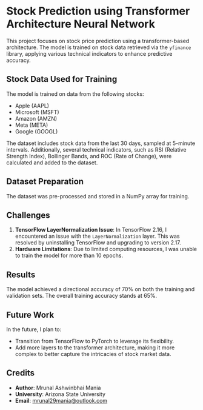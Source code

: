 # Stock Prediction using Transformer Architecture Neural Network

This project focuses on stock price prediction using a transformer-based architecture. The model is trained on stock data retrieved via the `yfinance` library, applying various technical indicators to enhance predictive accuracy.

## Stock Data Used for Training
The model is trained on data from the following stocks:
- Apple (AAPL)
- Microsoft (MSFT)
- Amazon (AMZN)
- Meta (META)
- Google (GOOGL)

The dataset includes stock data from the last 30 days, sampled at 5-minute intervals. Additionally, several technical indicators, such as RSI (Relative Strength Index), Bollinger Bands, and ROC (Rate of Change), were calculated and added to the dataset.

## Dataset Preparation
The dataset was pre-processed and stored in a NumPy array for training.

## Challenges
1. **TensorFlow LayerNormalization Issue**: In TensorFlow 2.16, I encountered an issue with the `LayerNormalization` layer. This was resolved by uninstalling TensorFlow and upgrading to version 2.17.
2. **Hardware Limitations**: Due to limited computing resources, I was unable to train the model for more than 10 epochs.

## Results
The model achieved a directional accuracy of 70% on both the training and validation sets. The overall training accuracy stands at 65%.

## Future Work
In the future, I plan to:
- Transition from TensorFlow to PyTorch to leverage its flexibility.
- Add more layers to the transformer architecture, making it more complex to better capture the intricacies of stock market data.

## Credits
- **Author**: Mrunal Ashwinbhai Mania
- **University**: Arizona State University
- **Email**: mrunal29mania@outlook.com
